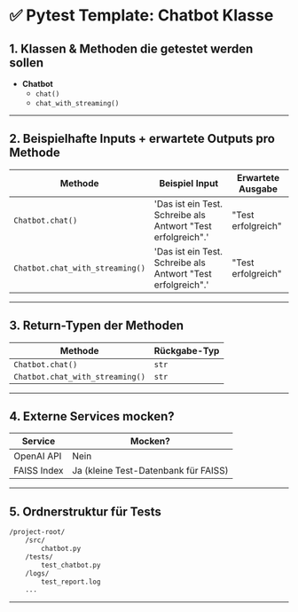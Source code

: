 # ✅ Pytest Template: Chatbot Klasse

## 1. Klassen & Methoden die getestet werden sollen

- **Chatbot**
  - `chat()`
  - `chat_with_streaming()`

---

## 2. Beispielhafte Inputs + erwartete Outputs pro Methode

| Methode                      | Beispiel Input                                                           | Erwartete Ausgabe    |
|-----------------------------|-------------------------------------------------------------------------|----------------------|
| `Chatbot.chat()`             | 'Das ist ein Test. Schreibe als Antwort "Test erfolgreich".'           | "Test erfolgreich"   |
| `Chatbot.chat_with_streaming()` | 'Das ist ein Test. Schreibe als Antwort "Test erfolgreich".'         | "Test erfolgreich"   |

---

## 3. Return-Typen der Methoden

| Methode                      | Rückgabe-Typ |
|-----------------------------|--------------|
| `Chatbot.chat()`             | `str`        |
| `Chatbot.chat_with_streaming()` | `str`     |

---

## 4. Externe Services mocken?

| Service         |  Mocken?                           |
|-----------------|-------------------------------------|
| OpenAI API      |  Nein                                |
| FAISS Index     |  Ja (kleine Test-Datenbank für FAISS) |

---

## 5. Ordnerstruktur für Tests

```bash
/project-root/
    /src/
        chatbot.py
    /tests/
        test_chatbot.py
    /logs/
        test_report.log
    ...
```

---

